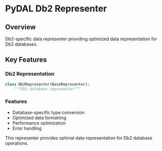 # PyDAL Db2 Representer

## Overview
Db2-specific data representer providing optimized data representation for Db2 databases.

## Key Features

### Db2 Representation
```python
class Db2Representer(BaseRepresenter):
    """Db2 database representer"""
```

### Features
- Database-specific type conversion
- Optimized data formatting
- Performance optimization
- Error handling

This representer provides optimal data representation for Db2 database operations.

